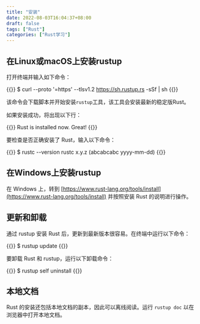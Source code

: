 ```yaml
---
title: "安装"
date: 2022-08-03T16:04:37+08:00
draft: false
tags: ["Rust"]
categories: ["Rust学习"]
---
```


## 在Linux或macOS上安装rustup

打开终端并输入如下命令：

{{<highlight shell>}}
$ curl --proto '=https' --tlsv1.2 https://sh.rustup.rs -sSf | sh
{{</highlight>}}

该命令会下载脚本并开始安装`rustup`工具，该工具会安装最新的稳定版Rust。

如果安装成功，将出现以下行：

{{<highlight go>}}
Rust is installed now. Great!
{{</highlight>}}

要检查是否正确安装了 Rust，输入以下命令：

{{<highlight shell>}}
$ rustc --version
rustc x.y.z (abcabcabc yyyy-mm-dd)
{{</highlight>}}

## 在Windows上安装rustup

在 Windows 上，转到 [https://www.rust-lang.org/tools/install](https://www.rust-lang.org/tools/install) 并按照安装 Rust 的说明进行操作。

## 更新和卸载

通过 rustup 安装 Rust 后，更新到最新版本很容易。在终端中运行以下命令：

{{<highlight shell>}}
$ rustup update
{{</highlight>}}

要卸载 Rust 和 rustup，运行以下卸载命令：

{{<highlight shell>}}
$ rustup self uninstall
{{</highlight>}}

## 本地文档

Rust 的安装还包括本地文档的副本，因此可以离线阅读。运行 `rustup doc` 以在浏览器中打开本地文档。
